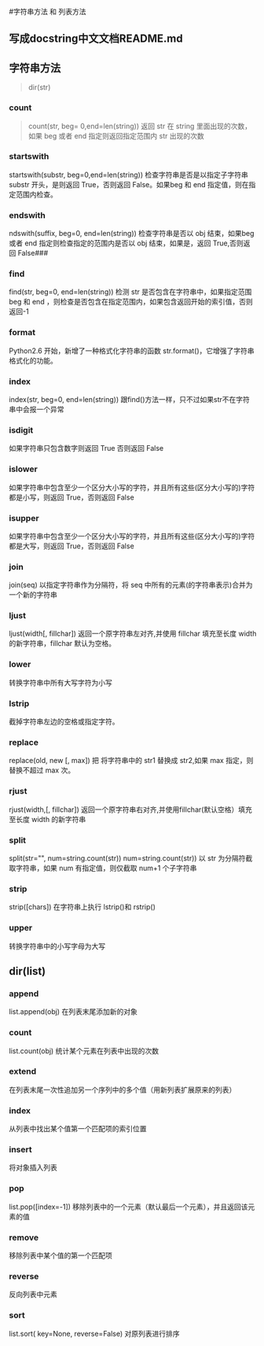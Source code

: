 #字符串方法 和 列表方法
## 写成docstring中文文档README.md

## 字符串方法
> dir(str)  

###  count
> count(str, beg= 0,end=len(string))
> 返回 str 在 string 里面出现的次数，如果 beg 或者 end 指定则返回指定范围内 str 出现的次数

###  startswith
startswith(substr, beg=0,end=len(string))
检查字符串是否是以指定子字符串 substr 开头，是则返回 True，否则返回 False。如果beg 和 end 指定值，则在指定范围内检查。

###  endswith
ndswith(suffix, beg=0, end=len(string))
检查字符串是否以 obj 结束，如果beg 或者 end 指定则检查指定的范围内是否以 obj 结束，如果是，返回 True,否则返回 False###  

###  find
find(str, beg=0, end=len(string))
检测 str 是否包含在字符串中，如果指定范围 beg 和 end ，则检查是否包含在指定范围内，如果包含返回开始的索引值，否则返回-1

###  format
Python2.6 开始，新增了一种格式化字符串的函数 str.format()，它增强了字符串格式化的功能。

###  index
index(str, beg=0, end=len(string))
跟find()方法一样，只不过如果str不在字符串中会报一个异常

###  isdigit
如果字符串只包含数字则返回 True 否则返回 False

###  islower
如果字符串中包含至少一个区分大小写的字符，并且所有这些(区分大小写的)字符都是小写，则返回 True，否则返回 False

###  isupper
如果字符串中包含至少一个区分大小写的字符，并且所有这些(区分大小写的)字符都是大写，则返回 True，否则返回 False

###  join
join(seq)
以指定字符串作为分隔符，将 seq 中所有的元素(的字符串表示)合并为一个新的字符串

###  ljust
ljust(width[, fillchar])
返回一个原字符串左对齐,并使用 fillchar 填充至长度 width 的新字符串，fillchar 默认为空格。

###  lower
转换字符串中所有大写字符为小写

###  lstrip
截掉字符串左边的空格或指定字符。

###  replace
replace(old, new [, max])
把 将字符串中的 str1 替换成 str2,如果 max 指定，则替换不超过 max 次。

###  rjust
rjust(width,[, fillchar])
返回一个原字符串右对齐,并使用fillchar(默认空格）填充至长度 width 的新字符串

###  split
split(str="", num=string.count(str))
num=string.count(str)) 以 str 为分隔符截取字符串，如果 num 有指定值，则仅截取 num+1 个子字符串

###  strip	
strip([chars])
在字符串上执行 lstrip()和 rstrip()

###  upper
转换字符串中的小写字母为大写


## dir(list) 
   
###  append
list.append(obj)
在列表末尾添加新的对象

###  count
list.count(obj)
统计某个元素在列表中出现的次数

###  extend
在列表末尾一次性追加另一个序列中的多个值（用新列表扩展原来的列表）

###  index
从列表中找出某个值第一个匹配项的索引位置

###  insert
将对象插入列表

###  pop
list.pop([index=-1])
移除列表中的一个元素（默认最后一个元素），并且返回该元素的值

###  remove
移除列表中某个值的第一个匹配项

###  reverse
反向列表中元素

###  sort
list.sort( key=None, reverse=False)
对原列表进行排序

